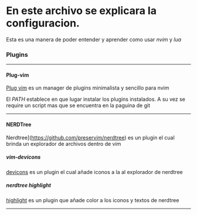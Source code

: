 # En este archivo se explicara la configuracion.

Esta es una manera de poder entender y aprender como usar *nvim* y *lua*

### Plugins


---

#### Plug-vim

[Plug vim](https://github.com/junegunn/vim-plug) es un manager de plugins minimalista y sencillo para nvim

El *PATH* establece en que lugar instalar los plugins instalados. A su vez se require un script mas que se encuentra en la paguina de git 

---

#### NERDTree

Nerdtree](https://github.com/preservim/nerdtree) es un plugin el cual brinda un explorador de archivos dentro de vim

##### vim-devicons

[devicons](https://github.com/ryanoasis/vim-devicons) es un plugin el cual añade iconos a la al explorador de nerdtree

##### nerdtree highlight

[highlight](https://github.com/tiagofumo/vim-nerdtree-syntax-highlight) es un plugin que añade color a los iconos y textos de nerdtree

---
